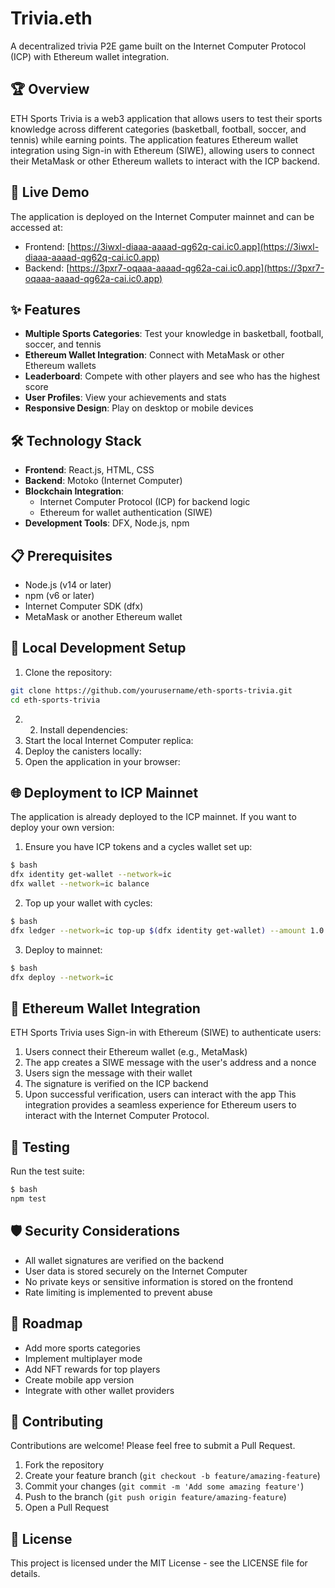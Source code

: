 # Trivia.eth

A decentralized trivia P2E game built on the Internet Computer Protocol (ICP) with Ethereum wallet integration.

## 🏆 Overview

ETH Sports Trivia is a web3 application that allows users to test their sports knowledge across different categories (basketball, football, soccer, and tennis) while earning points. The application features Ethereum wallet integration using Sign-in with Ethereum (SIWE), allowing users to connect their MetaMask or other Ethereum wallets to interact with the ICP backend.

## 🚀 Live Demo

The application is deployed on the Internet Computer mainnet and can be accessed at:
- Frontend: [https://3iwxl-diaaa-aaaad-qg62q-cai.ic0.app](https://3iwxl-diaaa-aaaad-qg62q-cai.ic0.app)
- Backend: [https://3pxr7-oqaaa-aaaad-qg62a-cai.ic0.app](https://3pxr7-oqaaa-aaaad-qg62a-cai.ic0.app)

## ✨ Features

- **Multiple Sports Categories**: Test your knowledge in basketball, football, soccer, and tennis
- **Ethereum Wallet Integration**: Connect with MetaMask or other Ethereum wallets
- **Leaderboard**: Compete with other players and see who has the highest score
- **User Profiles**: View your achievements and stats
- **Responsive Design**: Play on desktop or mobile devices

## 🛠️ Technology Stack

- **Frontend**: React.js, HTML, CSS
- **Backend**: Motoko (Internet Computer)
- **Blockchain Integration**: 
  - Internet Computer Protocol (ICP) for backend logic
  - Ethereum for wallet authentication (SIWE)
- **Development Tools**: DFX, Node.js, npm

## 📋 Prerequisites

- Node.js (v14 or later)
- npm (v6 or later)
- Internet Computer SDK (dfx)
- MetaMask or another Ethereum wallet

## 🔧 Local Development Setup

1. Clone the repository:
```bash
git clone https://github.com/yourusername/eth-sports-trivia.git
cd eth-sports-trivia
```
2. 2. Install dependencies:
3. Start the local Internet Computer replica:
4. Deploy the canisters locally:
5. Open the application in your browser:
## 🌐 Deployment to ICP Mainnet
The application is already deployed to the ICP mainnet. If you want to deploy your own version:

1. Ensure you have ICP tokens and a cycles wallet set up:
```bash
$ bash
dfx identity get-wallet --network=ic
dfx wallet --network=ic balance
 ```

2. Top up your wallet with cycles:
```bash
$ bash
dfx ledger --network=ic top-up $(dfx identity get-wallet) --amount 1.0
 ```

3. Deploy to mainnet:
```bash
$ bash
dfx deploy --network=ic
 ```
## 🔐 Ethereum Wallet Integration
ETH Sports Trivia uses Sign-in with Ethereum (SIWE) to authenticate users:

1. Users connect their Ethereum wallet (e.g., MetaMask)
2. The app creates a SIWE message with the user's address and a nonce
3. Users sign the message with their wallet
4. The signature is verified on the ICP backend
5. Upon successful verification, users can interact with the app
This integration provides a seamless experience for Ethereum users to interact with the Internet Computer Protocol.

## 🧪 Testing
Run the test suite:

```bash
$ bash
npm test
 ```

## 🛡️ Security Considerations
- All wallet signatures are verified on the backend
- User data is stored securely on the Internet Computer
- No private keys or sensitive information is stored on the frontend
- Rate limiting is implemented to prevent abuse
  
## 🚧 Roadmap
- Add more sports categories
- Implement multiplayer mode
- Add NFT rewards for top players
- Create mobile app version
- Integrate with other wallet providers
## 🤝 Contributing
Contributions are welcome! Please feel free to submit a Pull Request.

1. Fork the repository
2. Create your feature branch (`git checkout -b feature/amazing-feature`)
3. Commit your changes (`git commit -m 'Add some amazing feature'`)
4. Push to the branch (`git push origin feature/amazing-feature`)
5. Open a Pull Request

## 📄 License
This project is licensed under the MIT License - see the LICENSE file for details.
